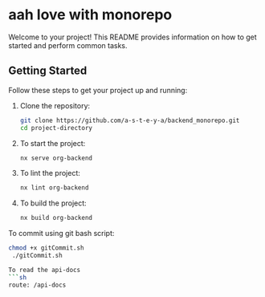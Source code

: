 # aah love with monorepo

Welcome to your project! This README provides information on how to get started and perform common tasks.

## Getting Started

Follow these steps to get your project up and running:

1. Clone the repository:
   ```sh
   git clone https://github.com/a-s-t-e-y-a/backend_monorepo.git
   cd project-directory

2. To start the project:
   ```sh
   nx serve org-backend

3. To lint the project:
   ```sh
   nx lint org-backend

4. To build the project:
   ```sh
   nx build org-backend


To commit using git bash script:
   ```sh
   chmod +x gitCommit.sh
    ./gitCommit.sh

To read the api-docs
   ```sh
   route: /api-docs


